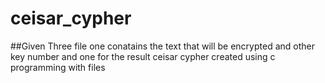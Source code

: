 # ceisar_cypher
##Given Three file one conatains the text that will be encrypted and other key number and one for the result
ceisar cypher created using c programming with files 
